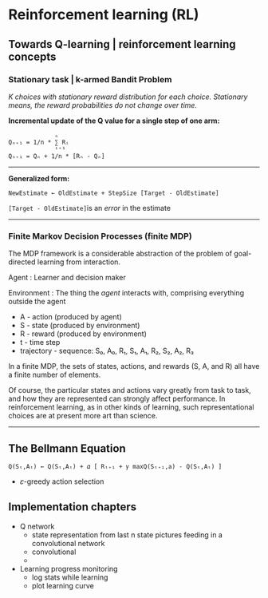 # Reinforcement learning (RL)

## Towards Q-learning | reinforcement learning concepts

### Stationary task | k-armed Bandit Problem 
_K choices with stationary reward distribution for each choice. Stationary means, the reward probabilities do not change over time._

__Incremental update of the Q value for a single step of one arm:__
```
             ₙ
Qₙ₊₁ = 1/n * ∑ Rᵢ 
             ⁱ⁺¹
Qₙ₊₁ = Qₙ + 1/n * [Rₙ - Qₙ]
```
---
__Generalized form:__
```
NewEstimate ← OldEstimate + StepSize [Target - OldEstimate]
```
`[Target - OldEstimate]`is an _error_ in the estimate

---

### Finite Markov Decision Processes (finite MDP)

The MDP framework is a considerable abstraction of the problem of goal-directed
learning from interaction.

Agent
: Learner and decision maker

Environment
: The thing the _agent_ interacts with, comprising everything outside the agent

- A - action (produced by agent)
- S - state (produced by environment)
- R - reward (produced by environment)
- t - time step
- trajectory - sequence: S₀, A₀, R₁, S₁, A₁, R₂, S₂, A₂, R₃

In a finite MDP, the sets of states, actions, and rewards (S, A, and R) all have a finite
number of elements.

Of course, the particular states and actions vary greatly from task to task, and how
they are represented can strongly affect performance. In reinforcement learning, as in
other kinds of learning, such representational choices are at present more art than science.

---

## The Bellmann Equation

```
Q(Sₜ,Aₜ) ← Q(Sₜ,Aₜ) + 𝛼 [ Rₜ₊₁ + 𝛾 maxQ(Sₜ₊₁,a) - Q(Sₜ,Aₜ) ]
```

- 𝜀-greedy action selection

## Implementation chapters

- Q network
  - state representation from last n state pictures feeding in a convolutional network
  - convolutional 
  - 
- Learning progress monitoring
  - log stats while learning
  - plot learning curve

